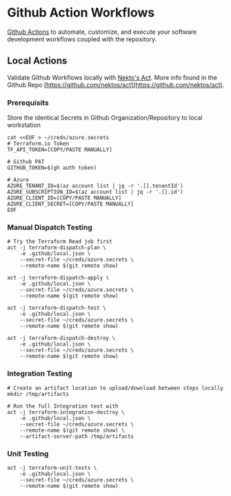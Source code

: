 # Github Action Workflows

[Github Actions](https://docs.github.com/en/actions) to automate, customize, and execute your software development workflows coupled with the repository.

## Local Actions

Validate Github Workflows locally with [Nekto's Act](https://nektosact.com/introduction.html). More info found in the Github Repo [https://github.com/nektos/act](https://github.com/nektos/act).

### Prerequisits

Store the identical Secrets in Github Organization/Repository to local workstation

```
cat <<EOF > ~/creds/azure.secrets
# Terraform.io Token
TF_API_TOKEN=[COPY/PASTE MANUALLY]

# Github PAT
GITHUB_TOKEN=$(gh auth token)

# Azure
AZURE_TENANT_ID=$(az account list | jq -r '.[].tenantId')
AZURE_SUBSCRIPTION_ID=$(az account list | jq -r '.[].id')
AZURE_CLIENT_ID=[COPY/PASTE MANUALLY]
AZURE_CLIENT_SECRET=[COPY/PASTE MANUALLY]
EOF
```

### Manual Dispatch Testing

```
# Try the Terraform Read job first
act -j terraform-dispatch-plan \
    -e .github/local.json \
    --secret-file ~/creds/azure.secrets \
    --remote-name $(git remote show)

act -j terraform-dispatch-apply \
    -e .github/local.json \
    --secret-file ~/creds/azure.secrets \
    --remote-name $(git remote show)

act -j terraform-dispatch-test \
    -e .github/local.json \
    --secret-file ~/creds/azure.secrets \
    --remote-name $(git remote show)

act -j terraform-dispatch-destroy \
    -e .github/local.json \
    --secret-file ~/creds/azure.secrets \
    --remote-name $(git remote show)
```

### Integration Testing

```
# Create an artifact location to upload/download between steps locally
mkdir /tmp/artifacts

# Run the full Integration test with
act -j terraform-integration-destroy \
    -e .github/local.json \
    --secret-file ~/creds/azure.secrets \
    --remote-name $(git remote show) \
    --artifact-server-path /tmp/artifacts
```

### Unit Testing

```
act -j terraform-unit-tests \
    -e .github/local.json \
    --secret-file ~/creds/azure.secrets \
    --remote-name $(git remote show)
```